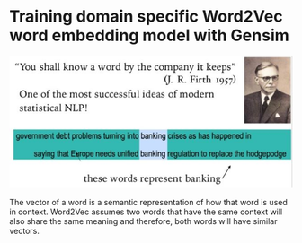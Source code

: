 # Training domain specific Word2Vec word embedding model with Gensim

<img src="a_word_by.JPG">

The vector of a word is a semantic representation of how that word is used in context. Word2Vec assumes two words that have the same context will also share the same meaning and therefore, both words will have similar vectors.
